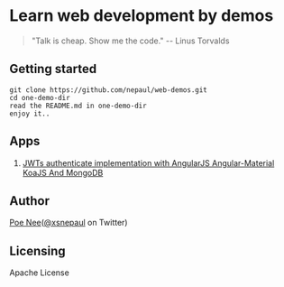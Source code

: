 # Learn web development by demos

> "Talk is cheap. Show me the code."  -- Linus Torvalds 


## Getting started
```
git clone https://github.com/nepaul/web-demos.git
cd one-demo-dir
read the README.md in one-demo-dir
enjoy it..
```

## Apps

1. [JWTs authenticate implementation with AngularJS Angular-Material KoaJS And MongoDB](https://github.com/nepaul/web-demos/tree/master/jwt-authenticate-angular)

## Author
[Poe Nee](http://nepaul.github.io/)([@xsnepaul](https://twitter.com/xsnepaul) on Twitter)

## Licensing
 Apache License
